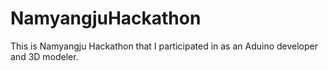 # NamyangjuHackathon
This is Namyangju Hackathon that I participated in as an Aduino developer and 3D modeler.
